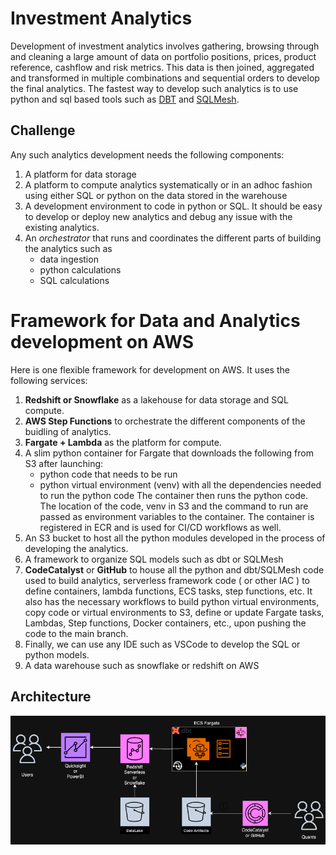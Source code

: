 # Investment Analytics 
Development of investment analytics involves gathering, browsing through and cleaning a large amount of data on portfolio positions, prices, product reference, cashflow and risk metrics. This data is then joined, aggregated and transformed in multiple combinations and sequential orders to develop the final analytics. The fastest way to develop such analytics is to use python and sql based tools such as [DBT](https://www.getdbt.com/) and [SQLMesh](https://sqlmesh.com/).  



## Challenge

Any such analytics development needs the following components:
1. A platform for data storage
2. A platform to compute analytics systematically or in an adhoc fashion using either SQL or python on the data stored in the warehouse
3. A development environment to code in python or SQL. It should be easy to develop or deploy new analytics and debug any issue with the existing analytics.
4. An *orchestrator* that runs and coordinates the different parts of building the analytics such as 
    * data ingestion
    * python calculations 
    * SQL calculations   

# Framework for Data and Analytics development on AWS

Here is one flexible framework for development on AWS. It uses the following services:
1. **Redshift or Snowflake** as a lakehouse for data storage and SQL compute. 
2. **AWS Step Functions** to orchestrate the different components of the buidling of analytics.
3. **Fargate + Lambda** as the platform for compute.
3. A slim python container for Fargate that downloads the following from S3 after launching:
    * python code that needs to be run
    * python virtual environment (venv) with all the dependencies needed to run the python code
The container then runs the python code. The location of the code, venv in S3 and the command to run are passed as environment variables to the container. The container is registered in ECR and is used for CI/CD workflows as well.
3. An S3 bucket to host all the python modules developed in the process of developing the analytics.
4. A framework to organize SQL models such as dbt or SQLMesh
5. **CodeCatalyst** or **GitHub** to house all the python and dbt/SQLMesh code used to build analytics, serverless framework code ( or other IAC ) to define containers, lambda functions, ECS tasks, step functions, etc. It also has the necessary workflows to build python virtual environments, copy code or virtual environments to S3, define or update Fargate tasks, Lambdas, Step functions, Docker containers, etc., upon pushing the code to the main branch. 
6. Finally, we can use any IDE such as VSCode to develop the SQL or python models.
7. A data warehouse such as snowflake or redshift on AWS


## Architecture

![Architecture](./Arch.drawio.png)
